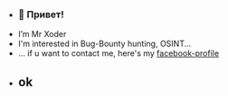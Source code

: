 - ### 👋 Привет!
- I’m Mr Xoder
- I'm interested in Bug-Bounty hunting, OSINT...
- ... if u want to contact me, here's my [facebook-profile](https://www.facebook.com/profile.php?lst=100084748959056%3A100084748959056%3A1662648222)
- ## ok  
